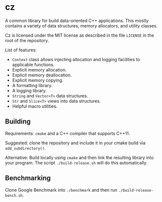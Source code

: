 # cz

A common library for build data-oriented C++ applications.  This mostly contains
a variety of data structures, memory allocators, and utility classes.

Cz is licensed under the MIT license as described in the file `LICENSE` in the
root of the repository.

List of features:

* `Context` class allows injecting allocation and logging facilities to
  applicable functions.
* Explicit memory allocation.
* Explicit memory deallocation.
* Explicit memory copying.
* A formatting library.
* A logging library.
* `String` and `Vector<T>` data structures.
* `Str` and `Slice<T>` views into data structures.
* Helpful macro utilities.

## Building

Requirements: `cmake` and a C++ compiler that supports C++11.

Suggested: clone the repository and include it in your cmake build via
`add_subdirectory()`.

Alternative: Build locally using `cmake` and then link the resulting library
into your program.  The script `./build-release.sh` will do this automatically.

## Benchmarking

Clone Google Benchmark into `./benchmark` and then run `./build-release-bench.sh`.
